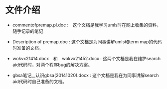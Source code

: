 # 文件介绍

* commentofpremap.pl.doc :　这个文档是我学习umls时在网上收集的资料，随手记录的笔记

* Description of premap.doc : 这个文档是为同事讲解umls和term map的代码时准备的文档。

* wokvx21414.docx　和　wokvx21452.docx : 这两个文档是我在维护search aid代码时，对两个程序bug的解决方案。

* gbsa笔记__认识gbsa(20141020).docx : 这个文档是我在为同事讲解search aid代码时自己准备的文档。
